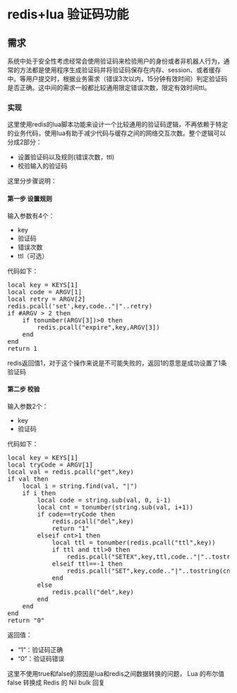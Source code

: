 # redis+lua 验证码功能 #
## 需求 ##
系统中处于安全性考虑经常会使用验证码来检验用户的身份或者非机器人行为，通常的方法都是使用程序生成验证码并将验证码保存在内存、session、或者缓存中。等用户提交时，根据业务需求（错误3次以内，15分钟有效时间）判定验证码是否正确。这中间的需求一般都比较通用限定错误次数，限定有效时间ttl。

### 实现 ###
这里使用redis的lua脚本功能来设计一个比较通用的验证码逻辑，不再依赖于特定的业务代码，使用lua有助于减少代码与缓存之间的网络交互次数。整个逻辑可以分成2部分：
* 设置验证码以及规则(错误次数，ttl)
* 校验输入的验证码

这里分步骤说明：
#### 第一步 设置规则 ####
输入参数有4个：
 * key 
 * 验证码
 * 错误次数
 * ttl（可选）

代码如下：
<pre>
local key = KEYS[1]
local code = ARGV[1]
local retry = ARGV[2]
redis.pcall('set',key,code.."|"..retry)
if #ARGV > 2 then
    if tonumber(ARGV[3])>0 then
        redis.pcall("expire",key,ARGV[3])
    end
end
return 1
</pre>

redis返回值1，对于这个操作来说是不可能失败的，返回1的意思是成功设置了1条验证码

#### 第二步 校验  ####
输入参数2个：
* key
* 验证码

代码如下：
<pre>
local key = KEYS[1]
local tryCode = ARGV[1]
local val = redis.pcall("get",key)
if val then
    local i = string.find(val, "|")
    if i then
        local code = string.sub(val, 0, i-1)
        local cnt = tonumber(string.sub(val, i+1))
        if code==tryCode then
            redis.pcall("del",key)
            return "1"
        elseif cnt>1 then
            local ttl = tonumber(redis.pcall("ttl",key))
            if ttl and ttl>0 then
                redis.pcall("SETEX",key,ttl,code.."|"..tostring(cnt-1))
            elseif ttl==-1 then
                redis.pcall("SET",key,code.."|"..tostring(cnt-1))
            end
        else
            redis.pcall("del",key)
        end
    end
end
return "0"
</pre>

返回值：
* “1”：验证码正确
* “0”：验证码错误

这里不使用true和false的原因是lua和redis之间数据转换的问题， Lua 的布尔值 false 转换成 Redis 的 Nil bulk 回复
